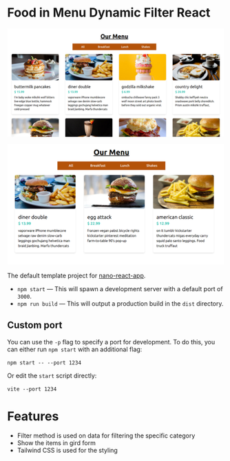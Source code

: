 # Food in Menu Dynamic Filter React

![](pic-1.png)


![](pic-2.png)

The default template project for [nano-react-app](https://github.com/nano-react-app/nano-react-app).

- `npm start` — This will spawn a development server with a default port of `3000`.
- `npm run build` — This will output a production build in the `dist` directory.

## Custom port

You can use the `-p` flag to specify a port for development. To do this, you can either run `npm start` with an additional flag:

```
npm start -- --port 1234
```

Or edit the `start` script directly:

```
vite --port 1234
```

# Features
- Filter method is used on data for filtering the specific category
- Show the items in gird form 
- Tailwind CSS is used for the styling 

